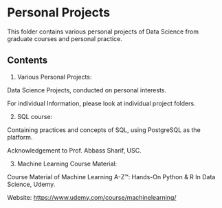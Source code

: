 # Personal Projects 

This folder contains various personal projects of Data Science from graduate courses and personal practice.

## Contents

1. Various Personal Projects: 

Data Science Projects, conducted on personal interests.

For individual Information, please look at individual project folders.

2. SQL course: 

Containing practices and concepts of SQL, using PostgreSQL as the platform.

Acknowledgement to Prof. Abbass Sharif, USC.

3. Machine Learning Course Material: 

Course Material of Machine Learning A-Z™: Hands-On Python & R In Data Science, Udemy.

Website: https://www.udemy.com/course/machinelearning/
